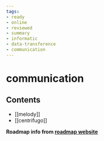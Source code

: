 ```yaml
---
tags:
- ready
- online
- reviewed
- summary
- informatic
- data-transference
- communication
---
```


# communication

## Contents

- [[melody]]
- [[centrifugo]]

__Roadmap info from [roadmap website](https://roadmap.sh/golang/communication)__

